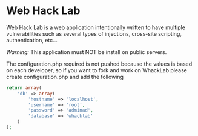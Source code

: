 Web Hack Lab
===

Web Hack Lab is a web application intentionally written to have multiple vulnerabilities such as several types of injections,
cross-site scripting, authentication, etc...

*Warning:* This application must NOT be install on public servers.

The configuration.php required is not pushed because the values is based on each developer, so if you want to fork and
work on WhackLab please create configuration.php and add the following

```php
return array(
    'db' => array(
        'hostname' => 'localhost',
        'username' => 'root',
        'password' => 'adminad',
        'database' => 'whacklab'
    )
);
```